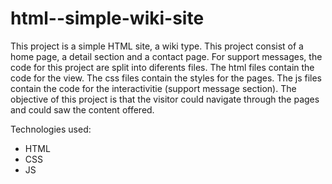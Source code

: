 # html--simple-wiki-site
This project is a simple HTML site, a wiki type. This project consist of a home page, a detail section and a contact page. For support messages, the code for this project are split into diferents files. The html files contain the code for the view. The css files contain the styles for the pages. The js files contain the code for the interactivitie (support message section). The objective of this project is that the visitor could navigate through the pages and could saw the content offered.

Technologies used:

* HTML
* CSS
* JS
